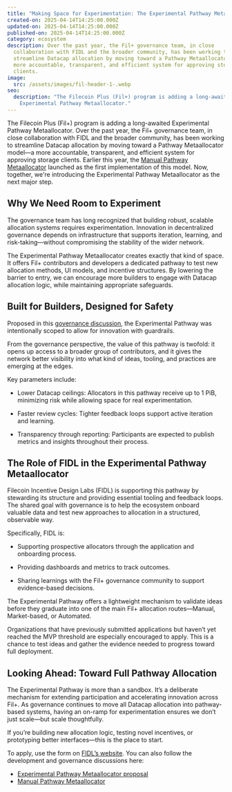 ```yaml
---
title: "Making Space for Experimentation: The Experimental Pathway Metaallocator"
created-on: 2025-04-14T14:25:00.000Z
updated-on: 2025-04-14T14:25:00.000Z
published-on: 2025-04-14T14:25:00.000Z
category: ecosystem
description: Over the past year, the Fil+ governance team, in close
  collaboration with FIDL and the broader community, has been working to
  streamline Datacap allocation by moving toward a Pathway Metaallocator model—a
  more accountable, transparent, and efficient system for approving storage
  clients.
image:
  src: /assets/images/fil-header-1-.webp
seo:
  description: "The Filecoin Plus (Fil+) program is adding a long-awaited
    Experimental Pathway Metaallocator."
---
```


The Filecoin Plus (Fil+) program is adding a long-awaited Experimental Pathway Metaallocator. Over the past year, the Fil+ governance team, in close collaboration with FIDL and the broader community, has been working to streamline Datacap allocation by moving toward a Pathway Metaallocator model—a more accountable, transparent, and efficient system for approving storage clients. Earlier this year, the [Manual Pathway Metaallocator](https://www.fidl.tech/news/manual-pathway-metaallocator) launched as the first implementation of this model. Now, together, we're introducing the Experimental Pathway Metaallocator as the next major step.

## Why We Need Room to Experiment

The governance team has long recognized that building robust, scalable allocation systems requires experimentation. Innovation in decentralized governance depends on infrastructure that supports iteration, learning, and risk-taking—without compromising the stability of the wider network.

The Experimental Pathway Metaallocator creates exactly that kind of space. It offers Fil+ contributors and developers a dedicated pathway to test new allocation methods, UI models, and incentive structures. By lowering the barrier to entry, we can encourage more builders to engage with Datacap allocation logic, while maintaining appropriate safeguards.

## Built for Builders, Designed for Safety

Proposed in this [governance discussion](https://github.com/filecoin-project/Allocator-Governance/issues/313), the Experimental Pathway was intentionally scoped to allow for innovation with guardrails.

From the governance perspective, the value of this pathway is twofold: it opens up access to a broader group of contributors, and it gives the network better visibility into what kind of ideas, tooling, and practices are emerging at the edges.

Key parameters include:

- Lower Datacap ceilings: Allocators in this pathway receive up to 1 PiB, minimizing risk while allowing space for real experimentation.

- Faster review cycles: Tighter feedback loops support active iteration and learning.

- Transparency through reporting: Participants are expected to publish metrics and insights throughout their process.

## The Role of FIDL in the Experimental Pathway Metaallocator

Filecoin Incentive Design Labs (FIDL) is supporting this pathway by stewarding its structure and providing essential tooling and feedback loops. The shared goal with governance is to help the ecosystem onboard valuable data and test new approaches to allocation in a structured, observable way.

Specifically, FIDL is:

- Supporting prospective allocators through the application and onboarding process.

- Providing dashboards and metrics to track outcomes.

- Sharing learnings with the Fil+ governance community to support evidence-based decisions.

The Experimental Pathway offers a lightweight mechanism to validate ideas before they graduate into one of the main Fil+ allocation routes—Manual, Market-based, or Automated.

Organizations that have previously submitted applications but haven’t yet reached the MVP threshold are especially encouraged to apply. This is a chance to test ideas and gather the evidence needed to progress toward full deployment.

## Looking Ahead: Toward Full Pathway Allocation

The Experimental Pathway is more than a sandbox. It’s a deliberate mechanism for extending participation and accelerating innovation across Fil+. As governance continues to move all Datacap allocation into pathway-based systems, having an on-ramp for experimentation ensures we don’t just scale—but scale thoughtfully.

If you’re building new allocation logic, testing novel incentives, or prototyping better interfaces—this is the place to start.

To apply, use the form on [FIDL’s website](https://www.fidl.tech/apply-for-datacap_1). You can also follow the development and governance discussions here:

- [Experimental Pathway Metaallocator proposal](https://github.com/filecoin-project/Allocator-Governance/issues/313)
- [Manual Pathway Metaallocator](https://github.com/filecoin-project/Allocator-Governance/issues/282)
